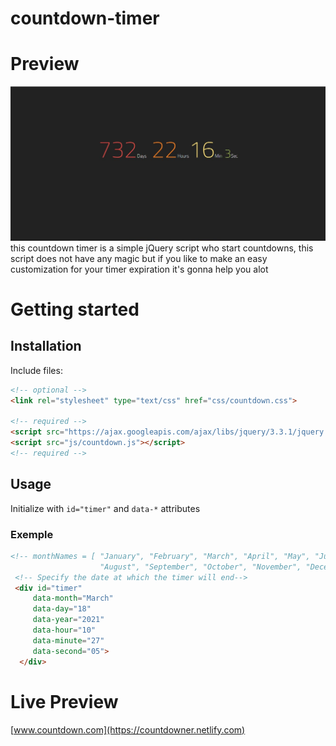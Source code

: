 # countdown-timer
# Preview
![alt text](countdown%20timer/timer.JPG "Logo Title Text 1")
this countdown timer is a simple jQuery script who start countdowns, this script does not have any magic but if you like to make an easy customization for your timer expiration  it's gonna help you alot

# Getting started
## Installation

Include files:
```html
<!-- optional -->
<link rel="stylesheet" type="text/css" href="css/countdown.css">

<!-- required -->
<script src="https://ajax.googleapis.com/ajax/libs/jquery/3.3.1/jquery.min.js"></script>
<script src="js/countdown.js"></script>
<!-- required -->

```
## Usage
Initialize with `id="timer"` and `data-*` attributes 

### Exemple


```html
<!-- monthNames = [ "January", "February", "March", "April", "May", "June","July",
                    "August", "September", "October", "November", "December" ] -->
 <!-- Specify the date at which the timer will end-->
 <div id="timer" 
     data-month="March" 
     data-day="18" 
     data-year="2021" 
     data-hour="10" 
     data-minute="27" 
     data-second="05">
  </div>
```

# Live Preview 
[www.countdown.com](https://countdowner.netlify.com)
